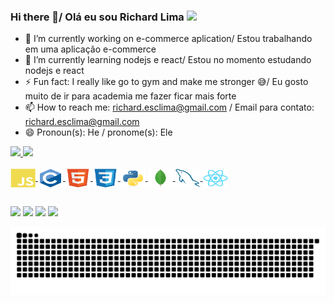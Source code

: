 ### Hi there 👋/ Olá eu sou Richard Lima  ![](https://komarev.com/ghpvc/?username=limarich&label=PROFILE+VIEWS&color=blueviolet)

- 🔭 I’m currently working on e-commerce aplication/ Estou trabalhando em uma aplicação e-commerce
- 🌱 I’m currently learning nodejs e react/ Estou no momento estudando nodejs e react
- ⚡ Fun fact: I really like go to gym and make me stronger :sweat_smile:/ Eu gosto muito de ir para academia me fazer ficar mais forte 
- 📫 How to reach me: richard.esclima@gmail.com / Email para contato: richard.esclima@gmail.com
- 😄 Pronoun(s): He / pronome(s): Ele
 <div>
  <a href="https://github.com/limarich">
  <img height="180em" src="https://github-readme-stats.vercel.app/api?username=limarich&show_icons=true&theme=dracula&include_all_commits=true&count_private=true"/>
  <img height="180em" src="https://github-readme-stats.vercel.app/api/top-langs/?username=limarich&layout=compact&langs_count=7&theme=dracula"/>
</div>
<div style="display: inline_block"><br>
  <img align="center" alt="rich-Js" height="30" width="40" src="https://raw.githubusercontent.com/devicons/devicon/master/icons/javascript/javascript-plain.svg">
  <img align="center" alt="rich-C" height="30" width="40" src="https://github.com/devicons/devicon/blob/master/icons/c/c-original.svg">
  <img align="center" alt="rich-HTML" height="30" width="40" src="https://raw.githubusercontent.com/devicons/devicon/master/icons/html5/html5-original.svg">
  <img align="center" alt="rich-CSS" height="30" width="40" src="https://raw.githubusercontent.com/devicons/devicon/master/icons/css3/css3-original.svg">
  <img align="center" alt="rich-Python" height="30" width="40" src="https://raw.githubusercontent.com/devicons/devicon/master/icons/python/python-original.svg">
 <img align="center" alt="rich-MongoD" height="30" width="40" src="https://raw.githubusercontent.com/devicons/devicon/master/icons/mongodb/mongodb-original.svg">
 <img align="center" alt="rich-Mysql" height="30" width="40" src="https://raw.githubusercontent.com/devicons/devicon/master/icons/mysql/mysql-original.svg">
 <img align="center" alt="rich-react" height="30" width="40" src="https://raw.githubusercontent.com/devicons/devicon/master/icons/react/react-original.svg">
</div>
  
  ##
 
<div> 
  <a href="https://instagram.com/richarlims" target="_blank"><img src="https://img.shields.io/badge/-Instagram-%23E4405F?style=for-the-badge&logo=instagram&logoColor=white" target="_blank"></a>
 <a href="https://discord.gg/Limarich#7309" target="_blank"><img src="https://img.shields.io/badge/Discord-7289DA?style=for-the-badge&logo=discord&logoColor=white" target="_blank"></a> 
  <a href = "mailto:contatorichard.esclima@gmail.com"><img src="https://img.shields.io/badge/-Gmail-%23333?style=for-the-badge&logo=gmail&logoColor=white" target="_blank"></a>
  <a href="https://www.linkedin.com/in/richard-lima-488b451a8" target="_blank"><img src="https://img.shields.io/badge/-LinkedIn-%230077B5?style=for-the-badge&logo=linkedin&logoColor=white" target="_blank"></a> 
 
  ![Snake animation](https://github.com/limarich/limarich/blob/output/github-contribution-grid-snake.svg)
</div>



